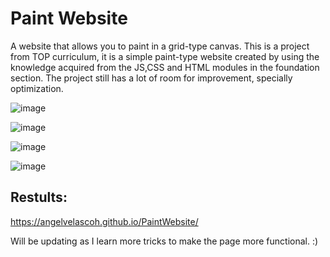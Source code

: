 # Paint Website
A website that allows you to paint in a grid-type canvas.
This is a project from TOP curriculum, it is a simple paint-type website created by using the knowledge acquired from the JS,CSS and HTML modules in the foundation section.
The project still has a lot of room for improvement, specially optimization. 

![image](https://github.com/AngelVelascoH/Paint-Website/assets/86260733/b3ec0237-9346-423c-bbfc-a6349dac682f)

![image](https://github.com/AngelVelascoH/Paint-Website/assets/86260733/902d73e6-7c96-464d-8b22-550b2ef1a1f9)

![image](https://github.com/AngelVelascoH/Paint-Website/assets/86260733/7c8dc3d2-a86b-4917-aef8-ec0f8906d8d8)

![image](https://github.com/AngelVelascoH/Paint-Website/assets/86260733/0f5ce8d9-2140-4760-8992-78fe1effc6c5)



## **Restults**:
https://angelvelascoh.github.io/PaintWebsite/

Will be updating as I learn more tricks to make the page more functional.
:)
